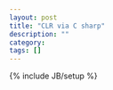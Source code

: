 ```yaml
---
layout: post
title: "CLR via C sharp"
description: ""
category: 
tags: []
---
```

{% include JB/setup %}
